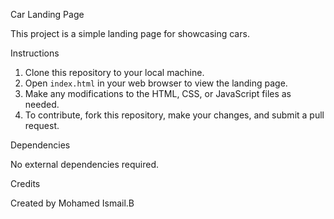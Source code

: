 Car Landing Page

This project is a simple landing page for showcasing cars.

Instructions

1. Clone this repository to your local machine.
2. Open `index.html` in your web browser to view the landing page.
3. Make any modifications to the HTML, CSS, or JavaScript files as needed.
4. To contribute, fork this repository, make your changes, and submit a pull request.

Dependencies

No external dependencies required.

Credits

Created by Mohamed Ismail.B
